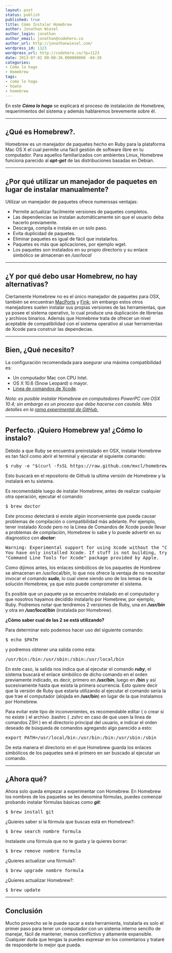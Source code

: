 ```yaml
---
layout: post
status: publish
published: true
title: Cómo Instalar Homebrew
author: Jonathan Wiesel
author_login: jonathan
author_email: jonathan@codehero.co
author_url: http://jonathanwiesel.com/
wordpress_id: 1123
wordpress_url: http://codehero.co/?p=1123
date: 2013-07-02 00:00:36.000000000 -04:30
categories:
- Cómo lo hago
- Homebrew
tags:
- como lo hago
- howto
- homebrew
---
```

<p>En este <strong><em>Cómo lo hago</em></strong> se explicará el proceso de instalación de Homebrew, requerimientos del sistema y además hablaremos brevemente sobre él.</p>

<hr />

<h2>¿Qué es Homebrew?.</h2>

<p>Homebrew es un manejador de paquetes hecho en Ruby para la plataforma Mac OS X el cual permite una fácil gestión de software libre en tu computador. Para aquellos familiarizados con ambientes Linux, Homebrew funciona parecido al <strong><em>apt-get</em></strong> de las distribuciones basadas en Debian.</p>

<hr />

<h2>¿Por qué utilizar un manejador de paquetes en lugar de instalar manualmente?</h2>

<p>Utilizar un manejador de paquetes ofrece numerosas ventajas:</p>

<ul>
<li>Permite actualizar facilmente versiones de paquetes completos.</li>
<li>Las dependencias se instalan automáticamente sin que el usuario deba hacerlo previamente.</li>
<li>Descarga, compila e instala en un solo paso.</li>
<li>Evita duplicidad de paquetes.</li>
<li>Eliminar paquetes es igual de fácil que instalarlos.</li>
<li>Paquetes es más que aplicaciones, por ejemplo wget.</li>
<li>Los paquetes son instalados en su propio directorio y su enlace simbólico se almacenan en <em>/usr/local</em></li>
</ul>

<hr />

<h2>¿Y por qué debo usar Homebrew, no hay alternativas?</h2>

<p>Ciertamente Homebrew no es el único manejador de paquetes para OSX, también se encuentran <a href="http://www.macports.org/">MacPorts</a> y <a href="http://finkproject.org/">Fink</a>; sin embargo estos otros manejadores suelen instalar sus propias versiones de las herramientas, que ya posee el sistema operativo, lo cual produce una duplicación de librerías y archivos binarios. Además que Homebrew trata de ofrecer un nivel aceptable de compatibilidad con el sistema operativo al usar herramientas de Xcode para construir las dependecias.</p>

<hr />

<h2>Bien, ¿Qué necesito?</h2>

<p>La configuración recomendada para asegurar una máxima compatibilidad es:</p>

<ul>
<li>Un computador Mac con CPU Intel.</li>
<li>OS X 10.6 (Snow Leopard) o mayor. </li>
<li><a href="http://itunes.apple.com/us/app/xcode/id497799835">Linea de comandos de Xcode</a>.</li>
</ul>

<p><em>Nota: es posible instalar Homebrew en computadores PowerPC con OSX 10.4; sin embargo es un proceso que debe hacerse con cautela. Más detalles en la <a href="https://github.com/mistydemeo/tigerbrew">rama experimental de GitHub.</a></em></p>

<hr />

<h2>Perfecto. ¡Quiero Homebrew ya! ¿Cómo lo instalo?</h2>

<p>Debido a que Ruby se encuentra preinstalado en OSX, instalar Homebrew es tan fácil como abrir el terminal y ejecutar el siguiente comando:</p>

<pre>$ ruby -e "$(curl -fsSL https://raw.github.com/mxcl/homebrew/go)"
</pre>

<p>Esto buscará en el repositorio de Github la ultima versión de Homebrew y la instalará en tu sistema.</p>

<p>Es recomendable luego de instalar Homebrew, antes de realizar cualquier otra operación, ejecutar el comando:</p>

<pre>$ brew doctor
</pre>

<p>Este proceso detectará si existe algún inconveniente que pueda causar problemas de compilación o compatibilidad más adelante. Por ejemplo, tener instalado Xcode pero no la Linea de Comandos de Xcode puede llevar a problemas de compilación, Homebrew lo sabe y lo puede advertir en su diagnostico con <strong><em>doctor</em></strong>:</p>

<pre>Warning: Experimental support for using Xcode without the "Command Line Tools".
You have only installed Xcode. If stuff is not building, try installing the
"Command Line Tools for Xcode" package provided by Apple.
</pre>

<p>Como dijimos antes, los enlaces simbólicos de los paquetes de Hombrew se almacenan en /usr/local/bin, lo que nos ofrece la ventaja de no necesitar invocar el comando <strong><em>sudo</em></strong>, lo cual viene siendo uno de los lemas de la solución Homebrew, ya que esto puede comprometer el sistema.</p>

<p>Es posible que un paquete ya se encuentre instalado en el computador y que nosotros hayamos decidido instalarlo por Homebrew, por ejemplo, Ruby. Podremos notar que tendremos 2 versiones de Ruby, una en <strong><em>/usr/bin</em></strong> y otra en <strong><em>/usr/local/bin</em></strong> (instalada por Homebrew).</p>

<p><strong>¿Cómo saber cual de las 2 se está utilizando?</strong></p>

<p>Para determinar esto podemos hacer uso del siguiente comando:</p>

<pre>$ echo $PATH
</pre>

<p>y podremos obtener una salida como esta:</p>

<pre>/usr/bin:/bin:/usr/sbin:/sbin:/usr/local/bin
</pre>

<p>En este caso, la salida nos indica que al ejecutar el comando <strong><em>ruby</em></strong>, el sistema buscará el enlace simbólico de dicho comando en el orden previamente indicado, es decir, primero en <strong><em>/usr/bin</em></strong>, luego en <strong><em>/bin</em></strong> y así sucesivamente hasta que exista la primera ocurrencia. Esto quiere decir que la versión de Ruby que estaría utilizando al ejecutar el comando sería la que trae el computador (alojada en <strong>/usr/bin</strong>) en lugar de la que instalamos por Homebrew.</p>

<p>Para evitar este tipo de inconvenientes, es recomendable editar ( o crear si no existe ) el archivo .bashrc ( .zshrc en caso de que usen la linea de comandos ZSH ) en el directorio principal del usuario, e indicar el orden deseado de búsqueda de comandos agregando algo parecido a esto:</p>

<pre>export PATH=/usr/local/bin:/usr/bin:/bin:/usr/sbin:/sbin
</pre>

<p>De esta manera el directorio en el que Homebrew guarda los enlaces simbólicos de los paquetes será el primero en ser buscado al ejecutar un comando.</p>

<hr />

<h2>¿Ahora qué?</h2>

<p>Ahora solo queda empezar a experimentar con Homebrew. En Homebrew los nombres de los paquetes se les denomina fórmulas, puedes comenzar probando instalar fórmulas básicas como <strong><em>git</em></strong>:</p>

<pre>$ brew install git
</pre>

<p>¿Quieres saber si la fórmula que buscas está en Homebrew?:</p>

<pre>$ brew search nombre_formula
</pre>

<p>Instalaste una fórmula que no te gusta y la quieres borrar:</p>

<pre>$ brew remove nombre_formula
</pre>

<p>¿Quieres actualizar una fórmula?:</p>

<pre>$ brew upgrade nombre_formula
</pre>

<p>¿Quieres actualizar Homebrew?:</p>

<pre>$ brew update
</pre>

<hr />

<h2>Conclusión</h2>

<p>Mucho provecho se le puede sacar a esta herramienta, instalarla es solo el primer paso para tener un computador con un sistema interno sencillo de manejar, fácil de mantener, menos conflictivo y altamente expansible. Cualquier duda que tengas la puedes expresar en los comentarios y trataré de responderte lo mejor que pueda.</p>
